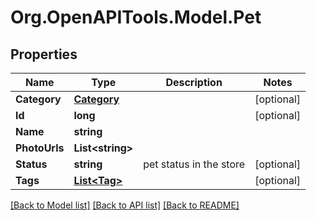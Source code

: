 # Org.OpenAPITools.Model.Pet

## Properties

Name | Type | Description | Notes
------------ | ------------- | ------------- | -------------
**Category** | [**Category**](Category.md) |  | [optional] 
**Id** | **long** |  | [optional] 
**Name** | **string** |  | 
**PhotoUrls** | **List&lt;string&gt;** |  | 
**Status** | **string** | pet status in the store | [optional] 
**Tags** | [**List&lt;Tag&gt;**](Tag.md) |  | [optional] 

[[Back to Model list]](../README.md#documentation-for-models) [[Back to API list]](../README.md#documentation-for-api-endpoints) [[Back to README]](../README.md)

